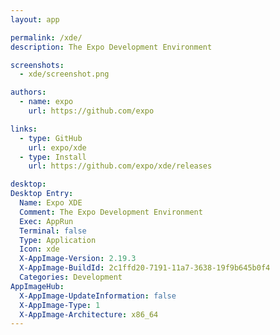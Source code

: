 ```yaml
---
layout: app

permalink: /xde/
description: The Expo Development Environment

screenshots:
  - xde/screenshot.png

authors:
  - name: expo
    url: https://github.com/expo

links:
  - type: GitHub
    url: expo/xde
  - type: Install
    url: https://github.com/expo/xde/releases

desktop:
Desktop Entry:
  Name: Expo XDE
  Comment: The Expo Development Environment
  Exec: AppRun
  Terminal: false
  Type: Application
  Icon: xde
  X-AppImage-Version: 2.19.3
  X-AppImage-BuildId: 2c1ffd20-7191-11a7-3638-19f9b645b0f4
  Categories: Development
AppImageHub:
  X-AppImage-UpdateInformation: false
  X-AppImage-Type: 1
  X-AppImage-Architecture: x86_64
---
```

